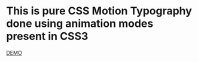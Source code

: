 # This is pure CSS Motion Typography done using animation modes present in CSS3
[DEMO](http://vishnucute05.github.io/CSS3-Motion-Typography)
